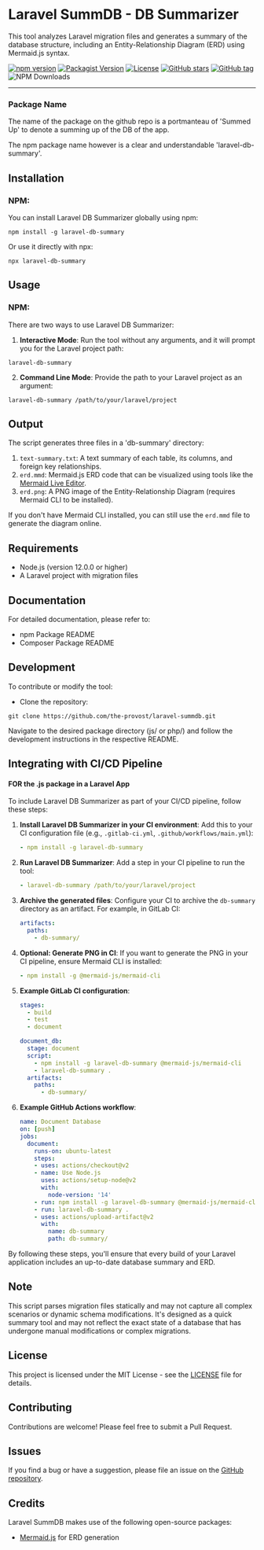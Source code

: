 # Laravel SummDB - DB Summarizer

This tool analyzes Laravel migration files and generates a summary of the database structure, including an Entity-Relationship Diagram (ERD) using Mermaid.js syntax.

[![npm version](https://img.shields.io/npm/v/laravel-db-summary.svg?style=badge)](https://www.npmjs.com/package/laravel-db-summary)
[![Packagist Version](https://img.shields.io/packagist/v/the-provost/laravel-summdb.svg?style=flat-square)](https://packagist.org/packages/the-provost/laravel-summdb)
[![License](https://img.shields.io/github/license/the-provost/laravel-summDB.svg?style=badge)](LICENSE)
[![GitHub stars](https://img.shields.io/github/stars/the-provost/laravel-summDB.svg?style=badge)](https://github.com/the-provost/laravel-summdb/stargazers)
[![GitHub tag](https://img.shields.io/github/tag/the-provost/laravel-summDB.svg?style=badge)](https://github.com/the-provost/laravel-summdb/tags)
![NPM Downloads](https://img.shields.io/npm/dt/laravel-db-summary)

---

### Package Name
The name of the package on the github repo is a portmanteau of 'Summed Up' to denote a summing up of the DB of the app.

The npm package name however is a clear and understandable 'laravel-db-summary'.

## Installation
### NPM:

You can install Laravel DB Summarizer globally using npm:

```
npm install -g laravel-db-summary
```

Or use it directly with npx:

```
npx laravel-db-summary
```

## Usage
### NPM:

There are two ways to use Laravel DB Summarizer:

1. **Interactive Mode**:
   Run the tool without any arguments, and it will prompt you for the Laravel project path:
   
```
laravel-db-summary
```

2. **Command Line Mode**:
   Provide the path to your Laravel project as an argument:
   
```
laravel-db-summary /path/to/your/laravel/project
```

## Output

The script generates three files in a 'db-summary' directory:

1. `text-summary.txt`: A text summary of each table, its columns, and foreign key relationships.
2. `erd.mmd`: Mermaid.js ERD code that can be visualized using tools like the [Mermaid Live Editor](https://mermaid-js.github.io/mermaid-live-editor/).
3. `erd.png`: A PNG image of the Entity-Relationship Diagram (requires Mermaid CLI to be installed).

If you don't have Mermaid CLI installed, you can still use the `erd.mmd` file to generate the diagram online.

## Requirements

- Node.js (version 12.0.0 or higher)
- A Laravel project with migration files

## Documentation
For detailed documentation, please refer to:

- npm Package README
- Composer Package README

## Development
To contribute or modify the tool:

- Clone the repository:
```
git clone https://github.com/the-provost/laravel-summdb.git
```

Navigate to the desired package directory (js/ or php/) and follow the development instructions in the respective README.

## Integrating with CI/CD Pipeline 
#### FOR the .js package in a Laravel App

To include Laravel DB Summarizer as part of your CI/CD pipeline, follow these steps:

1. **Install Laravel DB Summarizer in your CI environment**:
   Add this to your CI configuration file (e.g., `.gitlab-ci.yml`, `.github/workflows/main.yml`):

   ```yaml
   - npm install -g laravel-db-summary
   ```

2. **Run Laravel DB Summarizer**:
   Add a step in your CI pipeline to run the tool:

   ```yaml
   - laravel-db-summary /path/to/your/laravel/project
   ```

3. **Archive the generated files**:
   Configure your CI to archive the `db-summary` directory as an artifact. For example, in GitLab CI:

   ```yaml
   artifacts:
     paths:
       - db-summary/
   ```

4. **Optional: Generate PNG in CI**:
   If you want to generate the PNG in your CI pipeline, ensure Mermaid CLI is installed:

   ```yaml
   - npm install -g @mermaid-js/mermaid-cli
   ```

5. **Example GitLab CI configuration**:

   ```yaml
   stages:
     - build
     - test
     - document

   document_db:
     stage: document
     script:
       - npm install -g laravel-db-summary @mermaid-js/mermaid-cli
       - laravel-db-summary .
     artifacts:
       paths:
         - db-summary/
   ```

6. **Example GitHub Actions workflow**:

   ```yaml
   name: Document Database
   on: [push]
   jobs:
     document:
       runs-on: ubuntu-latest
       steps:
       - uses: actions/checkout@v2
       - name: Use Node.js
         uses: actions/setup-node@v2
         with:
           node-version: '14'
       - run: npm install -g laravel-db-summary @mermaid-js/mermaid-cli
       - run: laravel-db-summary .
       - uses: actions/upload-artifact@v2
         with:
           name: db-summary
           path: db-summary/
   ```

By following these steps, you'll ensure that every build of your Laravel application includes an up-to-date database summary and ERD.

## Note

This script parses migration files statically and may not capture all complex scenarios or dynamic schema modifications. It's designed as a quick summary tool and may not reflect the exact state of a database that has undergone manual modifications or complex migrations.

## License

This project is licensed under the MIT License - see the [LICENSE](LICENSE) file for details.

## Contributing

Contributions are welcome! Please feel free to submit a Pull Request.

## Issues

If you find a bug or have a suggestion, please file an issue on the [GitHub repository](https://github.com/the-provost/laravel-summDB/issues).

## Credits

Laravel SummDB makes use of the following open-source packages:
- [Mermaid.js](https://mermaid-js.github.io/mermaid/#/) for ERD generation

